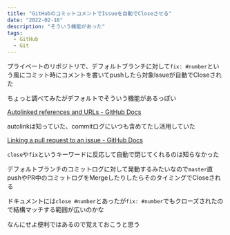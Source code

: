 ```yaml
---
title: "GitHubのコミットコメントでIssueを自動でCloseさせる"
date: "2022-02-16"
description: "そういう機能があった"
tags:
  - GitHub
  - Git
---
```


プライベートのリポジトリで、デフォルトブランチに対して`fix: #number`という風にコミット時にコメントを書いてpushしたら対象Issueが自動でCloseされた

ちょっと調べてみたがデフォルトでそういう機能があるっぽい

[Autolinked references and URLs - GitHub Docs](https://docs.github.com/en/get-started/writing-on-github/working-with-advanced-formatting/autolinked-references-and-urls#issues-and-pull-requests)

autolinkは知っていた、commitログにいつも含めてたし活用していた

[Linking a pull request to an issue - GitHub Docs](https://docs.github.com/en/issues/tracking-your-work-with-issues/linking-a-pull-request-to-an-issue)

`close`や`fix`というキーワードに反応して自動で閉じてくれるのは知らなかった

デフォルトブランチのコミットログに対して発動するみたいなので`master`直pushやPR中のコミットログをMergeしたりしたらそのタイミングでCloseされる

ドキュメントには`close #number`とあったが`fix: #number`でもクローズされたので結構マッチする範囲が広いのかな

<!-- textlint-disable ja-technical-writing/ja-no-weak-phrase -->
なんにせよ便利ではあるので覚えておこうと思う
<!-- textlint-enable ja-technical-writing/ja-no-weak-phrase -->